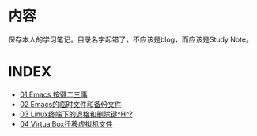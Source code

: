 # 内容

保存本人的学习笔记。目录名字起错了，不应该是blog，而应该是Study Note。

# INDEX

- [01 Emacs 按键二三事](txt00-99/01_Emacs_keyboard.org)
- [02 Emacs的临时文件和备份文件](txt00-99/02_Emacs_auto_save_file.org)
- [03 Linux终端下的退格和删除键^H^?](txt00-99/03_Linux_cli_backspace.org)
- [04 VirtualBox迁移虚拟机文件](txt00-99/04_VirtualBox_Migrating_Virtual_machine_files.org)
